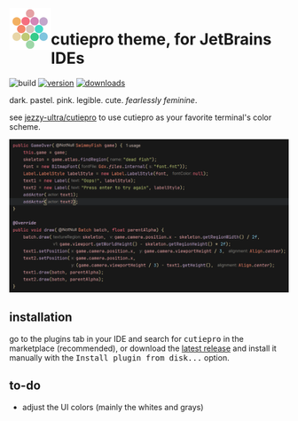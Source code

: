 <!--suppress HtmlDeprecatedAttribute -->
<img alt="logo" src="src/main/resources/META-INF/pluginIcon.svg" align="left" width="75">

# cutiepro theme, for JetBrains IDEs
![build](https://github.com/jezzy-ultra/cutiepro-intellij-plugin/workflows/build/badge.svg)
[![version](https://img.shields.io/jetbrains/plugin/v/24654-cutiepro.svg)](https://plugins.jetbrains.com/plugin/24654-cutiepro)
[![downloads](https://img.shields.io/jetbrains/plugin/d/24654-cutiepro.svg)](https://plugins.jetbrains.com/plugin/24654-cutiepro)

<!-- Plugin description -->
dark. pastel. pink. legible. cute. *fearlessly feminine*.  


see [jezzy-ultra/cutiepro](https://github.com/jezzy-ultra/cutiepro) to use cutiepro as your favorite terminal's color scheme.
<!-- Plugin description end -->

![screenshot](src/main/resources/screenshot.png)

## installation
go to the plugins tab in your IDE and search for <kbd>cutiepro</kbd> in the marketplace (recommended), or download the [latest release](https://github.com/jezzy-ultra/cutiepro-intellij-plugin/releases/latest) and install it manually with the <kbd>Install plugin from disk...</kbd> option.

## to-do
- adjust the UI colors (mainly the whites and grays)

